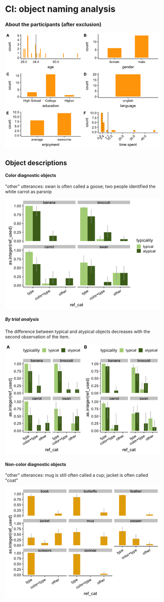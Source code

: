 CI: object naming analysis
================

### About the participants (after exclusion)

![](analysis_files/figure-markdown_github/subj-1.png)

Object descriptions
-------------------

#### Color diagnostic objects

"other" utterances: swan is often called a goose; two people identified the white carrot as parsnip

![](analysis_files/figure-markdown_github/cd%20objects-1.png)

##### By trial analysis

The difference between typical and atypical objects decreases with the second observation of the item.

![](analysis_files/figure-markdown_github/cd%20by%20trial-1.png)

#### Non-color diagnostic objects

"other" utterances: mug is still often called a cup; jacket is often called "coat"

![](analysis_files/figure-markdown_github/non-cd%20objects-1.png)

